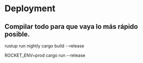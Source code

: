 # Deployment

## Compilar todo para que vaya lo más rápido posible.

rustup run nightly cargo build --release

ROCKET_ENV=prod cargo run --release
